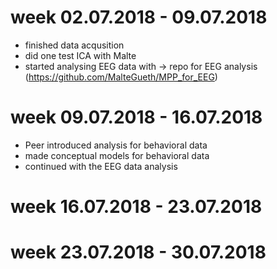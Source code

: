 # week 02.07.2018 - 09.07.2018
- finished data acqusition
- did one test ICA with Malte
- started analysing EEG data with -> repo for EEG analysis (https://github.com/MalteGueth/MPP_for_EEG)

# week 09.07.2018 - 16.07.2018
- Peer introduced analysis for behavioral data
- made conceptual models for behavioral data
- continued with the EEG data analysis

# week 16.07.2018 - 23.07.2018

# week 23.07.2018 - 30.07.2018
